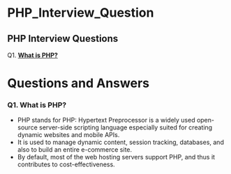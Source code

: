 # PHP_Interview_Question

## PHP Interview Questions

Q1. **[What is PHP?](#what-is-php)**

# Questions and Answers

### Q1. What is PHP?
   - PHP stands for PHP: Hypertext Preprocessor is a widely used open-source server-side scripting language especially suited for creating dynamic websites and mobile APIs.
   - It is used to manage dynamic content, session tracking, databases, and also to build an entire e-commerce site. 
   - By default, most of the web hosting servers support PHP, and thus it contributes to cost-effectiveness.
